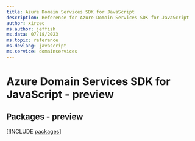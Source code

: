 ```yaml
---
title: Azure Domain Services SDK for JavaScript
description: Reference for Azure Domain Services SDK for JavaScript
author: xirzec
ms.author: jeffish
ms.data: 07/18/2023
ms.topic: reference
ms.devlang: javascript
ms.service: domainservices
---
```

# Azure Domain Services SDK for JavaScript - preview
## Packages - preview
[!INCLUDE [packages](domain-services-index.md)]